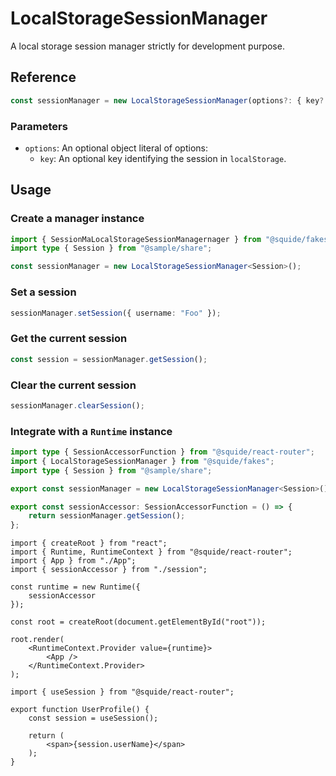 # LocalStorageSessionManager

A local storage session manager strictly for development purpose.

## Reference

```ts
const sessionManager = new LocalStorageSessionManager(options?: { key? })
```

### Parameters

- `options`: An optional object literal of options:
    - `key`: An optional key identifying the session in `localStorage`.

## Usage

### Create a manager instance

```ts
import { SessionMaLocalStorageSessionManagernager } from "@squide/fakes";
import type { Session } from "@sample/share";

const sessionManager = new LocalStorageSessionManager<Session>();
```

### Set a session

```ts
sessionManager.setSession({ username: "Foo" });
```

### Get the current session

```ts
const session = sessionManager.getSession();
```

### Clear the current session

```ts
sessionManager.clearSession();
```

### Integrate with a `Runtime` instance

```ts !#8 host/src/session.ts
import type { SessionAccessorFunction } from "@squide/react-router";
import { LocalStorageSessionManager } from "@squide/fakes";
import type { Session } from "@sample/share";

export const sessionManager = new LocalStorageSessionManager<Session>();

export const sessionAccessor: SessionAccessorFunction = () => {
    return sessionManager.getSession();
};
```

```tsx !#4,6-8 host/src/bootstrap.tsx
import { createRoot } from "react";
import { Runtime, RuntimeContext } from "@squide/react-router";
import { App } from "./App";
import { sessionAccessor } from "./session";

const runtime = new Runtime({
    sessionAccessor
});

const root = createRoot(document.getElementById("root"));

root.render(
    <RuntimeContext.Provider value={runtime}>
        <App />
    </RuntimeContext.Provider>
);
```

```tsx !#4 remote-module/src/UserProfile.tsx
import { useSession } from "@squide/react-router";

export function UserProfile() {
    const session = useSession();

    return (
        <span>{session.userName}</span>
    );
}
```


